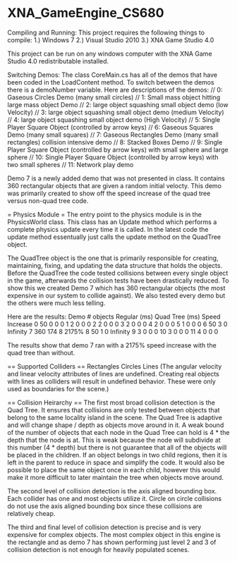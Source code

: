 XNA_GameEngine_CS680
====================
Compiling and Running:
This project requires the following things to compile:
1.) Windows 7
2.) Visual Studio 2010
3.) XNA Game Studio 4.0

This project can be run on any windows computer with the XNA Game Studio 4.0 redistributable installed.

Switching Demos:
The class CoreMain.cs has all of the demos that have been coded in the LoadContent method. To switch between the demos there is a demoNumber variable. Here are descriptions of the demos:
// 0: Gaseous Circles Demo (many small circles)
// 1: Small mass object hitting large mass object Demo
// 2: large object squashing small object demo (low Velocity)
// 3: large object squashing small object demo (medium Velocity)
// 4: large object squashing small object demo (High Velocity)
// 5: Single Player Square Object (controlled by arrow keys)
// 6: Gaseous Squares Demo (many small squares)
// 7: Gaseous Rectangles Demo (many small rectangles) collision intensive demo
// 8: Stacked Boxes Demo
// 9: Single Player Square Object (controlled by arrow keys) with small sphere and large sphere
// 10: Single Player Square Object (controlled by arrow keys) with two small spheres
// 11: Network play demo

Demo 7 is a newly added demo that was not presented in class. It contains 360 rectangular objects that are given a random initial velocty. This demo was primarily created to show off the speed increase of the quad tree versus non-quad tree code.

= Physics Module =
The entry point to the physics module is in the PhysicsWorld class. This class has an Update method which performs a complete physics update every time it is called.
In the latest code the update method essentually just calls the update method on the QuadTree object.

The QuadTree object is the one that is primarily responsible for creating, maintaining, fixing, and updating the data structure that holds the objects.
Before the QuadTree the code tested collisions between every single object in the game, afterwards the collision tests have been drastically reduced.
To show this we created Demo 7 which has 360 rectangular objects (the most expensive in our system to collide against). We also tested every demo but the others were much less telling.

Here are the results:
Demo	# objects	Regular (ms)	Quad Tree (ms) 	Speed Increase
0	50	0	0	0
1	2	0	0	0
2	2	0	0	0
3	2	0	0	0
4	2	0	0	0
5	1	0	0	0
6	50	3	0	Infinity
7	360	174	8	2175%
8	50	1	0	Infinity
9	3	0	0	0
10	3	0	0	0
11	4	0	0	0

The results show that demo 7 ran with a 2175% speed increase with the quad tree than without.

== Supported Colliders ==
Rectangles
Circles
Lines (The angular velocity and linear velocity attributes of lines are undefined. Creating real objects with lines as colliders will result in undefined behavior. These were only used as boundaries for the scene.)

== Collision Heirarchy ==
The first most broad collision detection is the Quad Tree. It ensures that collisions are only tested between objects that belong to the same locality island in the scene. The Quad Tree is adaptive and will change shape / depth as objects move around in it.
A weak bound of the number of objects that each node in the Quad Tree can hold is 4 * the depth that the node is at. This is weak because the node will subdivide at this number (4 * depth) but there is not guarantee that all of the objects will be placed in the children.
If an object belongs in two child regions, then it is left in the parent to reduce in space and simplify the code. It would also be possible to place the same object once in each child, however this would make it more difficult to later maintain the tree when objects move around.

The second level of collision detection is the axis aligned bounding box. Each collider has one and most objects utilize it. Circle on circle collisions do not use the axis aligned bounding box since these collisions are relatively cheap.

The third and final level of collision detection is precise and is very expensive for complex objects. The most complex object in this engine is the rectangle and as demo 7 has shown performing just level 2 and 3 of collision detection is not enough for heavily populated scenes.
